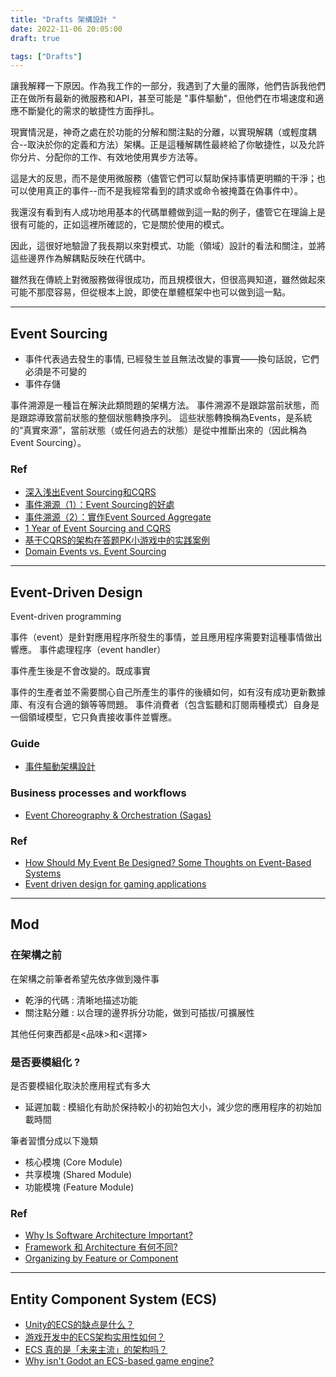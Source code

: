 ```yaml
---
title: "Drafts 架構設計 "
date: 2022-11-06 20:05:00
draft: true

tags: ["Drafts"]
---
```


讓我解釋一下原因。作為我工作的一部分，我遇到了大量的團隊，他們告訴我他們正在做所有最新的微服務和API，甚至可能是 "事件驅動"，但他們在市場速度和適應不斷變化的需求的敏捷性方面掙扎。

現實情況是，神奇之處在於功能的分解和關注點的分離，以實現解耦（或輕度耦合--取決於你的定義和方法）架構。正是這種解耦性最終給了你敏捷性，以及允許你分片、分配你的工作、有效地使用異步方法等。

這是大的反思，而不是使用微服務（儘管它們可以幫助保持事情更明顯的干淨；也可以使用真正的事件--而不是我經常看到的請求或命令被掩蓋在偽事件中）。

我還沒有看到有人成功地用基本的代碼單體做到這一點的例子，儘管它在理論上是很有可能的，正如這裡所確認的，它是關於使用的模式。

因此，這很好地驗證了我長期以來對模式、功能（領域）設計的看法和關注，並將這些邊界作為解耦點反映在代碼中。

雖然我在傳統上對微服務做得很成功，而且規模很大，但很高興知道，雖然做起來可能不那麼容易，但從根本上說，即使在單體框架中也可以做到這一點。

-------------------

## Event Sourcing
- 事件代表過去發生的事情, 已經發生並且無法改變的事實——換句話說，它們必須是不可變的
- 事件存儲

事件溯源是一種旨在解決此類問題的架構方法。 
事件溯源不是跟踪當前狀態，而是跟踪導致當前狀態的整個狀態轉換序列。 
這些狀態轉換稱為Events，是系統的“真實來源”，當前狀態（或任何過去的狀態）是從中推斷出來的（因此稱為Event Sourcing）。

### Ref
- [深入浅出Event Sourcing和CQRS](https://zhuanlan.zhihu.com/p/38968012)
- [事件溯源（1）：Event Sourcing的好處](http://teddy-chen-tw.blogspot.com/2022/06/1event-sourcing.html)
- [事件溯源（2）：實作Event Sourced Aggregate](http://teddy-chen-tw.blogspot.com/2022/06/2event-sourced-aggregate.html)
- [1 Year of Event Sourcing and CQRS](https://itnext.io/1-year-of-event-sourcing-and-cqrs-fb9033ccd1c6)
- [基于CQRS的架构在答题PK小游戏中的实践案例](https://juejin.cn/post/6844903653942231053)
- [Domain Events vs. Event Sourcing](https://www.innoq.com/en/blog/domain-events-versus-event-sourcing/)

-------------------

## Event-Driven Design
Event-driven programming

事件（event）是針對應用程序所發生的事情，並且應用程序需要對這種事情做出響應。
事件處理程序（event handler）

事件產生後是不會改變的。既成事實

事件的生產者並不需要關心自己所產生的事件的後續如何，如有沒有成功更新數據庫、有沒有合適的鎖等等問題。
事件消費者（包含監聽和訂閱兩種模式）自身是一個領域模型，它只負責接收事件並響應。


### Guide
- [事件驅動架構設計](https://www.qin.news/event-driven/)

### Business processes and workflows
- [Event Choreography & Orchestration (Sagas)](https://codeopinion.com/event-choreography-orchestration-sagas/)

### Ref
- [How Should My Event Be Designed? Some Thoughts on Event-Based Systems](https://www.gokhan-gokalp.com/en/how-should-my-event-be-designed-some-thoughts-on-event-based-systems/)
- [Event driven design for gaming applications](https://www.epifab.solutions/posts/event-driven-design-for-gaming-applications)

-------------------

## Mod
### 在架構之前
在架構之前筆者希望先依序做到幾件事
- 乾淨的代碼 : 清晰地描述功能
- 關注點分離 : 以合理的邊界拆分功能，做到可插拔/可擴展性

其他任何東西都是<品味>和<選擇>

### 是否要模組化 ?
是否要模組化取決於應用程式有多大
- 延遲加載 : 模組化有助於保持較小的初始包大小，減少您的應用程序的初始加載時間

筆者習慣分成以下幾類
- 核心模塊 (Core Module)
- 共享模塊 (Shared Module)
- 功能模塊 (Feature Module)
  
### Ref
- [Why Is Software Architecture Important?](https://codecoach.co.nz/why-is-software-architecture-important/)
- [Framework 和 Architecture 有何不同?](https://dotblogs.com.tw/regionbbs/2009/06/12/framework_vs_architecture#google_vignette)
- [Organizing by Feature or Component](https://www.scaledagileframework.com/features-and-components/)

-------------------

## Entity Component System (ECS)
- [Unity的ECS的缺点是什么？](https://www.zhihu.com/question/452129116)
- [游戏开发中的ECS架构实用性如何？](https://www.zhihu.com/question/455479955/answer/1900463963)
- [ECS 真的是「未来主流」的架构吗？](https://www.zhihu.com/question/286963885/answer/456710929)
- [Why isn't Godot an ECS-based game engine?](https://godotengine.org/article/why-isnt-godot-ecs-based-game-engine/)